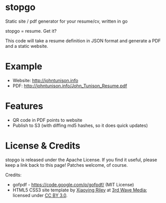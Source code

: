 # stopgo
Static site / pdf generator for your resume/cv, written in go

stopgo = resume.  Get it?

This code will take a resume definition in JSON format and generate a PDF and a static website.

# Example

* Website:  http://johntunison.info
* PDF:  http://johntunison.info/John_Tunison_Resume.pdf

# Features
* QR code in PDF points to website
* Publish to S3 (with diffing md5 hashes, so it does quick updates)

# License & Credits

stopgo is released under the Apache License. If you find it useful, please keep a link back to this page! Patches welcome, of course.

Credits:
* gofpdf - https://code.google.com/p/gofpdf/ (MIT License)
* HTML5 CSS3 site template by [Xiaoying Riley](https://www.linkedin.com/in/xiaoying) at [3rd Wave Media](http://themes.3rdwavemedia.com/); licensed under [CC BY 3.0](http://creativecommons.org/licenses/by/3.0/).
